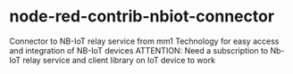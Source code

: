 # node-red-contrib-nbiot-connector

Connector to NB-IoT relay service from mm1 Technology for easy access and integration of NB-IoT devices
ATTENTION: Need a subscription to Nb-IoT relay service and client library on IoT device to work
